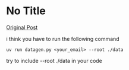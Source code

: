 # No Title

[Original Post](https://discourse.onlinedegree.iitm.ac.in/t/164277/352)

<p>i think you have to run the following command</p>
<pre data-code-wrap="python"><code class="lang-python">uv run datagen.py &lt;your_email&gt; --root ./data
</code></pre>
<p>try to include --root ./data in your code</p>